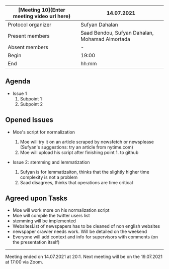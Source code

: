 [Meeting 10](Enter meeting video url here)           | 14.07.2021
----------------------|-
Protocol organizer    | Sufyan Dahalan
Present members       | Saad Bendou, Sufyan Dahalan, Mohamad Almortada
Absent members        | -
Begin                 | 19:00
End                   | hh:mm


Agenda 
---
<!-- What do we plan to discuss -->

- Issue 1
    1. Subpoint 1  
    2. Subpoint 2

Opened Issues
---
<!-- What else (if not noted in the Agenda section) did we discuss -->

- Moe's script for normalization
    1. Moe will try it on an article scraped by newsfetch or newsplease (Sufyan's suggestions: try an article from nytime.com)
    2. Moe will upload his script after finishing point 1. to github

- Issue 2: stemming and lemmatization
  1. Sufyan is for lemmatizaiton, thinks that the slightly higher time complexity is not a problem
  2. Saad disagrees, thinks that operations are time critical

Agreed upon Tasks
---

- Moe will work more on his normalization script
- Moe will compile the twitter users list
- stemming will be implemented
- WebsitesList of newspapers has to be cleaned of non english websites
- newspaper crawler needs work. Will be detailed on the weekend
- Everyone will add context and info for supervisors with comments (on the presentation itself)


---
Meeting ended on 14.07.2021 at 20:1. Next meeting will be on the 19.07.2021 at 17:00 via Zoom.
